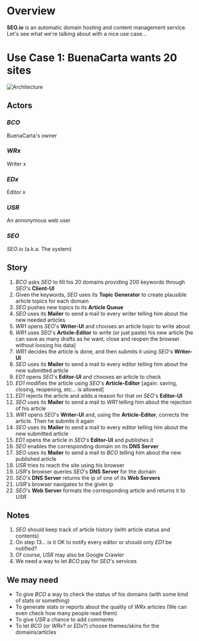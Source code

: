 # Overview
**SEO.io** is an automatic domain hosting and content management service.  Let's see what we're talking about with a nice use case...

# Use Case 1: BuenaCarta wants 20 sites

![Architecture](https://github.com/inaka/seo.io/raw/master/architecture.png)

## Actors

### _BCO_
  BuenaCarta's owner
### _WRx_
  Writer x
### _EDx_
  Editor x
### _USR_
  An annonymous web user
### _SEO_
  _SEO_.io (a.k.a. The system)

## Story

  1.  _BCO_ asks _SEO_ to fill his 20 domains providing 200 keywords through _SEO_'s **Client-UI**
  2.  Given the keywords, _SEO_ uses its **Topic Generator** to create plausible article topics for each domain
  3.  _SEO_ pushes new topics to its **Article Queue**
  3.  _SEO_ uses its **Mailer** to send a mail to every writer telling him about the new needed articles
  4.  _WR1_ opens _SEO_'s **Writer-UI** and chooses an article topic to write about
  5.  _WR1_ uses _SEO_'s **Article-Editor** to write (or just paste) his new article [he can save as many drafts as he want, close and reopen the browser without loosing his data]
  6.  _WR1_ decides the article is done, and then submits it using _SEO_'s **Writer-UI**
  7.  _SEO_ uses its **Mailer** to send a mail to every editor telling him about the new submitted article
  8.  _ED1_ opens _SEO_'s **Editor-UI** and chooses an article to check
  9.  _ED1_ modifies the article using _SEO_'s **Article-Editor** [again: saving, closing, reopening, etc... is allowed]
  10. _ED1_ rejects the article and adds a reason for that on _SEO_'s **Editor-UI**
  11. _SEO_ uses its **Mailer** to send a mail to _WR1_ telling him about the rejection of his article
  12. _WR1_ opens _SEO_'s **Writer-UI** and, using the **Article-Editor**, corrects the article.  Then he submits it again
  13. _SEO_ uses its **Mailer** to send a mail to every editor telling him about the new submitted article
  14. _ED1_ opens the article in _SEO_'s **Editor-UI** and publishes it
  15. _SEO_ enables the corresponding domain on its **DNS Server**
  16. _SEO_ uses its **Mailer** to send a mail to _BCO_ telling him about the new published article
  17. _USR_ tries to reach the site using his browser
  18. _USR_'s browser queries _SEO_'s **DNS Server** for the domain
  19. _SEO_'s **DNS Server** returns the ip of one of its **Web Servers**
  20. _USR_'s browser navigates to the given ip
  21. _SEO_'s **Web Server** formats the corresponding article and returns it to _USR_

## Notes

  1.  _SEO_ should keep track of article history (with article status and contents)
  2.  On step 13... is it OK to notify every editor or should only _ED1_ be notified?
  3.  Of course, _USR_ may also be Google Crawler
  4.  We need a way to let _BCO_ pay for _SEO_'s services

## We may need

  * To give _BCO_ a way to check the status of his domains (with some kind of stats or something)
  * To generate stats or reports about the quality of _WRx_ articles (We can even check how many people read them)
  * To give _USR_ a chance to add comments
  * To let _BCO_ (or _WRx_? or _EDx_?) choose themes/skins for the domains/articles
